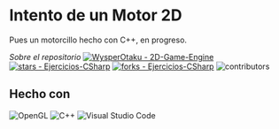# Intento de un Motor 2D
Pues un motorcillo hecho con C++, en progreso.

_Sobre el repositorio_
[![WysperOtaku - 2D-Game-Engine](https://img.shields.io/static/v1?label=WysperOtaku&message=2D-Game-Engine&color=green&logo=github)](https://github.com/WysperOtaku/Intento-de-un-2D-Game-Engine)
[![stars - Ejercicios-CSharp](https://img.shields.io/github/stars/WysperOtaku/Intento-de-un-2D-Game-Engine?style=social)](https://github.com/WysperOtaku/Ejercicios-CSharp)
[![forks - Ejercicios-CSharp](https://img.shields.io/github/forks/WysperOtaku/Intento-de-un-2D-Game-Engine?style=social)](https://github.com/WysperOtaku/Ejercicios-CSharp)
![contributors](https://img.shields.io/github/contributors/WysperOtaku/Intento-de-un-2D-Game-Engine)

## Hecho con

![OpenGL](https://img.shields.io/badge/OpenGL-%23FFFFFF.svg?style=for-the-badge&logo=opengl)
![C++](https://img.shields.io/badge/c++-%2300599C.svg?style=for-the-badge&logo=c%2B%2B&logoColor=white)
![Visual Studio Code](https://img.shields.io/badge/Visual%20Studio%20Code-0078d7.svg?style=for-the-badge&logo=visual-studio-code&logoColor=white)
